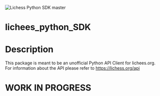 ![Lichess Python SDK master](https://github.com/amasend/lichees_python_SDK/workflows/Lichess%20Python%20SDK/badge.svg?branch=master)
# lichees_python_SDK

# Description
This package is meant to be an unofficial Python API Client for lichees.org.  
For information about the API please refer to https://lichess.org/api

# WORK IN PROGRESS
